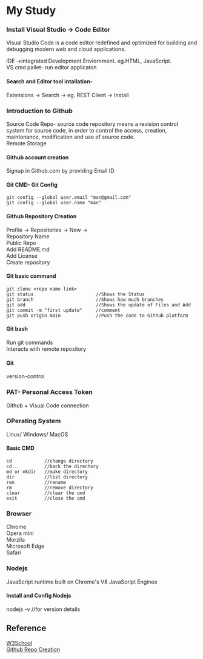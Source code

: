 # My Study
 
### Install Visual Studio -> Code Editor
Visual Studio Code is a code editor redefined and optimized for building and debugging modern web and cloud applications.

IDE ->integrated Development Enviornment. eg.HTML, JavaScript.<br />
VS cmd pallet- run editor applicaton

#### Search and Editor tool intallation-
Extensions -> Search -> eg. REST Client -> Install

### Introduction to Github
Source Code Repo- source code repository means a revision control system for source code, in order to control the access, creation, maintenance, modification and use of source code.<br />
Remote Storage

#### Github account creation 
Signup in Github.com by providing Email ID

#### Git CMD- Git Config           
```
git config --global user.email "man@gmail.com"
git config --global user.name "man"            
```

#### Github Repository Creation
Profile -> Repositories -> New -><br />
Repository Name<br />
Public Repo<br />
Add README.md<br />
Add License<br />
Create repository<br />

#### Git basic command          
```
git clone <repo name link>
git status                       //Shows the Status 
git branch                       //Shows how much branches
git add                          //Shows the update of Files and Add   
git commit -m "first update"     //comment
git push origin main             //Push the code to Github platform     
```

#### Git bash 
Run git commands<br />
Interacts with remote repository

#### Git
version-control

### PAT- Personal Access Token 
Github + Visual Code connection

### OPerating System
Linux/ Windows/ MacOS

#### Basic CMD         
```
cd            //change directory
cd..          //back the directory
md or mkdir   //make directory
dir           //list directory
ren           //rename 
rm            //remove directory
clear         //clear the cmd
exit          //close the cmd              
```

### Browser
Chrome<br />
Opera mini<br />
Morzila<br />
Microsoft Edge<br />
Safari<br />

### Nodejs
JavaScript runtime built on Chrome's V8 JavaScript Enginee

#### Install and Config Nodejs

nodejs -v       //for version details

## Reference 
[W3School](https://www.w3schools.com/js/default.asp)<br/>
[Github Repo Creation](https://docs.github.com/en/get-started/quickstart/create-a-repo)<br />